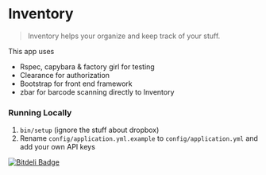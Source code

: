 # Inventory

> Inventory helps your organize and keep track of your stuff.

This app uses
 - Rspec, capybara & factory girl for testing
 - Clearance for authorization
 - Bootstrap for front end framework
 - zbar for barcode scanning directly to Inventory

### Running Locally
1. `bin/setup` (ignore the stuff about dropbox)
2. Rename `config/application.yml.example` to `config/application.yml` and add your own API keys


[![Bitdeli Badge](https://d2weczhvl823v0.cloudfront.net/sheck/inventory/trend.png)](https://bitdeli.com/free "Bitdeli Badge")

